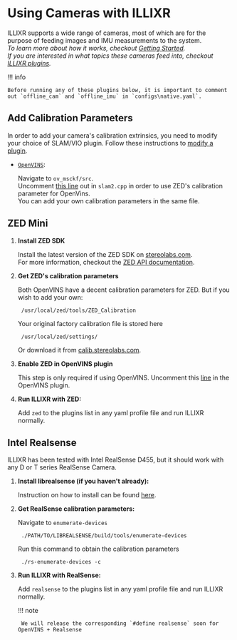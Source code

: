 
# Using Cameras with ILLIXR

ILLIXR supports a wide range of cameras, most of which are for the purpose of feeding images and IMU measurements to the system. <br>
*To learn more about how it works, checkout [Getting Started][12].* <br>
*If you are interested in what topics these cameras feed into, checkout [ILLIXR plugins][10].*


!!! info
   
    Before running any of these plugins below, it is important to comment out `offline_cam` and `offline_imu` in `configs\native.yaml`.

## Add Calibration Parameters
In order to add your camera's calibration extrinsics, you need to modify your choice of SLAM/VIO plugin. Follow these instructions to [modify a plugin][21].

-   [`OpenVINS`][6]:
    
    Navigate to `ov_msckf/src`.<br>
    Uncomment [this line][3] out in `slam2.cpp` in order to use ZED's calibration parameter for OpenVins. <br>
    You can add your own calibration parameters in the same file.     

## ZED Mini

1. **Install ZED SDK** 

    Install the latest version of the ZED SDK on [stereolabs.com][1].<br>
    For more information, checkout the [ZED API documentation][2].

2. **Get ZED's calibration parameters**

    Both OpenVINS have a decent calibration parameters for ZED. But if you wish to add your own: 
    
        /usr/local/zed/tools/ZED_Calibration

    Your original factory calibration file is stored here

        /usr/local/zed/settings/

    Or download it from [calib.stereolabs.com][8].

3. **Enable ZED in OpenVINS plugin**

    This step is only required if using OpenVINS. Uncomment this [line][9] in the OpenVINS plugin. 

4. **Run ILLIXR with ZED:**  

    Add `zed` to the plugins list in any yaml profile file and run ILLIXR normally.

## Intel Realsense 

ILLIXR has been tested with Intel RealSense D455, but it should work with any D or T series RealSense Camera. 

1. **Install librealsense (if you haven't already):**

    Instruction on how to install can be found [here][4].

2. **Get RealSense calibration parameters:**

    Navigate to `enumerate-devices`
    
        ./PATH/TO/LIBREALSENSE/build/tools/enumerate-devices 

    Run this command to obtain the calibration parameters

        ./rs-enumerate-devices -c

3. **Run ILLIXR with RealSense:**  

    Add `realsense` to the plugins list in any yaml profile file and run ILLIXR normally.
    
    !!! note 
 
        We will release the corresponding `#define realsense` soon for OpenVINS + Realsense



[//]: # (- References -)

[1]: https://www.stereolabs.com/docs/installation/linux/
[2]: https://www.stereolabs.com/docs/api/
[3]: https://github.com/ILLIXR/open_vins/blob/43b42dddaf9d3b8e6257e0bb8a91053b59a677e4/ov_msckf/src/slam2.cpp#L24
[4]: https://github.com/IntelRealSense/librealsense/blob/development/doc/distribution_linux.md
[6]: https://github.com/ILLIXR/open_vins
[8]: https://www.stereolabs.com/developers/calib/
[9]: https://github.com/ILLIXR/open_vins/blob/820a4dcba4423366233da1cb60d8b3b4bf2960e4/ov_msckf/src/slam2.cpp#L24

[//]: # (- Internal -)

[10]:   illixr_plugins.md
[11]:   writing_your_plugin.md
[12]:   getting_started.md
[13]:   glossary.md#spindle
[14]:   glossary.md#switchboard
[15]:   glossary.md#phonebook
[16]:   virtualization.md
[17]:   glossary.md#xvfb
[18]:   glossary.md#monado
[19]:   glossary.md#openxr
[20]:   glossary.md#qemu-kvm
[21]:   modifying_a_plugin.md
